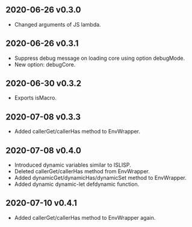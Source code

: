 ## 2020-06-26 v0.3.0
  * <Breaking change> Changed arguments of JS lambda.

## 2020-06-26 v0.3.1
  * Suppress debug message on loading core using option debugMode.
  * New option: debugCore.

## 2020-06-30 v0.3.2
  * Exports isMacro.

## 2020-07-08 v0.3.3
  * Added callerGet/callerHas method to EnvWrapper.

## 2020-07-08 v0.4.0
  * Introduced dynamic variables similar to ISLISP.
  * Deleted callerGet/callerHas method from EnvWrapper.
  * Added dynamicGet/dynamicHas/dynamicSet method to EnvWrapper.
  * Added dynamic dynamic-let defdynamic function.

## 2020-07-10 v0.4.1
  * Added callerGet/callerHas method to EnvWrapper again.
